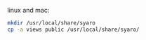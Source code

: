 linux and mac:

```bash
mkdir /usr/local/share/syaro
cp -a views public /usr/local/share/syaro/
```
